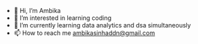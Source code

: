 - 👋 Hi, I’m Ambika
- 👀 I’m interested in learning coding 
- 🌱 I’m currently learning data analytics and dsa simultaneously
- 📫 How to reach me ambikasinhaddn@gmail.com

<!---
ambikasinha01/ambikasinha01 is a ✨ special ✨ repository because its `README.md` (this file) appears on your GitHub profile.
You can click the Preview link to take a look at your changes.
--->
